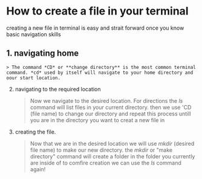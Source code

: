 # How to create a file in your terminal

creating a new file in terminal is easy and strait forward once you know basic navigation skills

## 1. navigating home
    > The command *CD* or **change directory** is the most common terminal command. *cd* used by itself will navigate to your home directory and oour start location.

2. navigating to the required location
    > Now we navigate to the desired location. For directions the *ls* command will list files in your current directory. then we use 'CD (file name) to change our directory and repeat this process untill you are in the directory you want to creat a new file in
3. creating the file.
    > Now that we are in the desired location we will use *mkdir* (desired file name) to make our new directory. the *mkdir* or "make directory" command will create a folder in the folder you currently are inside of to comfire creation we can use the *ls* command again!